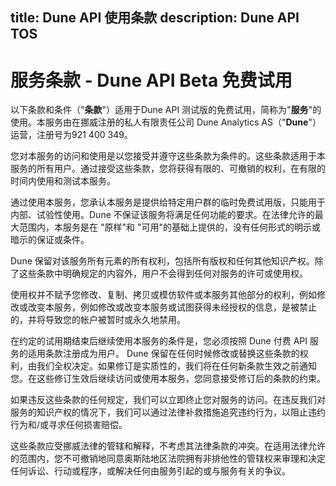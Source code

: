 title: Dune API 使用条款
description: Dune API TOS
---

# 服务条款 - Dune API Beta 免费试用

以下条款和条件（"**条款**"）适用于Dune API 测试版的免费试用，简称为"**服务**"的使用。本服务由在挪威注册的私人有限责任公司 Dune Analytics AS（"**Dune**"）运营，注册号为921 400 349。

您对本服务的访问和使用是以您接受并遵守这些条款为条件的。这些条款适用于本服务的所有用户。通过接受这些条款，您将获得有限的、可撤销的权利，在有限的时间内使用和测试本服务。

通过使用本服务，您承认本服务是提供给特定用户群的临时免费试用版，只能用于内部、试验性使用。Dune 不保证该服务将满足任何功能的要求。在法律允许的最大范围内，本服务是在 "原样"和 "可用"的基础上提供的，没有任何形式的明示或暗示的保证或条件。

Dune 保留对该服务所有元素的所有权利，包括所有版权和任何其他知识产权。除了这些条款中明确规定的内容外，用户不会得到任何对服务的许可或使用权。

使用权并不赋予您修改、复制、拷贝或模仿软件或本服务其他部分的权利，例如修改或改变本服务，例如修改或改变本服务或试图获得未经授权的信息，是被禁止的，并将导致您的帐户被暂时或永久地禁用。

在约定的试用期结束后继续使用本服务的条件是，您必须按照 Dune 付费 API 服务的适用条款注册成为用户。 Dune 保留在任何时候修改或替换这些条款的权利，由我们全权决定。如果修订是实质性的，我们将在任何新条款生效之前通知您。在这些修订生效后继续访问或使用本服务，您同意接受修订后的条款的约束。

如果违反这些条款的任何规定，我们可以立即终止您对服务的访问。在违反我们对服务的知识产权的情况下，我们可以通过法律补救措施追究违约行为，以阻止违约行为和/或寻求任何损害赔偿。

这些条款应受挪威法律的管辖和解释，不考虑其法律条款的冲突。在适用法律允许的范围内，您不可撤销地同意奥斯陆地区法院拥有非排他性的管辖权来审理和决定任何诉讼、行动或程序，或解决任何由服务引起的或与服务有关的争议。